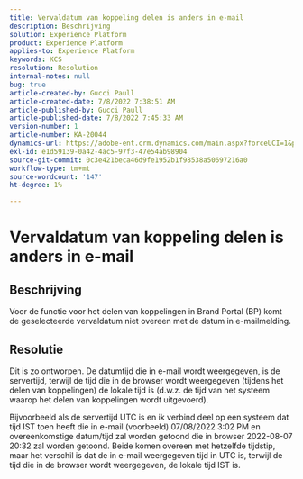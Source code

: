 ```yaml
---
title: Vervaldatum van koppeling delen is anders in e-mail
description: Beschrijving
solution: Experience Platform
product: Experience Platform
applies-to: Experience Platform
keywords: KCS
resolution: Resolution
internal-notes: null
bug: true
article-created-by: Gucci Paull
article-created-date: 7/8/2022 7:38:51 AM
article-published-by: Gucci Paull
article-published-date: 7/8/2022 7:45:33 AM
version-number: 1
article-number: KA-20044
dynamics-url: https://adobe-ent.crm.dynamics.com/main.aspx?forceUCI=1&pagetype=entityrecord&etn=knowledgearticle&id=6e8f58fd-90fe-ec11-82e5-000d3a5a373a
exl-id: e1d59139-0a42-4ac5-97f3-47e54ab98904
source-git-commit: 0c3e421beca46d9fe1952b1f98538a50697216a0
workflow-type: tm+mt
source-wordcount: '147'
ht-degree: 1%

---
```


# Vervaldatum van koppeling delen is anders in e-mail

## Beschrijving

Voor de functie voor het delen van koppelingen in Brand Portal (BP) komt de geselecteerde vervaldatum niet overeen met de datum in e-mailmelding.

## Resolutie

Dit is zo ontworpen. De datumtijd die in e-mail wordt weergegeven, is de servertijd, terwijl de tijd die in de browser wordt weergegeven (tijdens het delen van koppelingen) de lokale tijd is (d.w.z. de tijd van het systeem waarop het delen van koppelingen wordt uitgevoerd).

Bijvoorbeeld als de servertijd UTC is en ik verbind deel op een systeem dat tijd IST toen heeft die in e-mail (voorbeeld) 07/08/2022 3:02 PM en overeenkomstige datum/tijd zal worden getoond die in browser 2022-08-07 20:32 zal worden getoond. Beide komen overeen met hetzelfde tijdstip, maar het verschil is dat de in e-mail weergegeven tijd in UTC is, terwijl de tijd die in de browser wordt weergegeven, de lokale tijd IST is.
